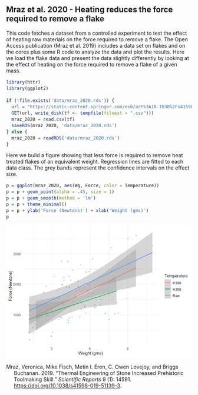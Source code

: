 
## Mraz et al. 2020 - Heating reduces the force required to remove a flake

This code fetches a dataset from a controlled experiment to test the
effect of heating raw materials on the force required to remove a flake.
The Open Access publication (Mraz et al. 2019) includes a data set on
flakes and on the cores plus some R code to analyze the data and plot
the results. Here we load the flake data and present the data slightly
differently by looking at the effect of heating on the force required to
remove a flake of a given mass.

``` r
library(httr)
library(ggplot2)

if (!file.exists('data/mraz_2020.rds')) {
  url = "https://static-content.springer.com/esm/art%3A10.1038%2Fs41598-019-51139-3/MediaObjects/41598_2019_51139_MOESM3_ESM.csv"
  GET(url, write_disk(tf <- tempfile(fileext = ".csv")))
  mraz_2020 = read.csv(tf)
  saveRDS(mraz_2020, 'data/mraz_2020.rds') 
} else {
  mraz_2020 = readRDS('data/mraz_2020.rds')
}
```

Here we build a figure showing that less force is required to remove
heat treated flakes of an equivalent weight. Regression lines are fitted
to each data class. The grey bands represent the confidence intervals on
the effect size.

``` r
p = ggplot(mraz_2020, aes(Wg, Force, color = Temperature))
p = p + geom_point(alpha = .45, size = 1)
p = p + geom_smooth(method = 'lm')
p = p + theme_minimal()
p = p + ylab('Force (Newtons)') + xlab('Weight (gms)')
p
```

![](readme_files/figure-gfm/plot_data-1.png)<!-- -->

<div id="refs" class="references hanging-indent">

<div id="ref-mraz_thermal_2019">

Mraz, Veronica, Mike Fisch, Metin I. Eren, C. Owen Lovejoy, and Briggs
Buchanan. 2019. “Thermal Engineering of Stone Increased Prehistoric
Toolmaking Skill.” *Scientific Reports* 9 (1): 14591.
<https://doi.org/10.1038/s41598-019-51139-3>.

</div>

</div>

